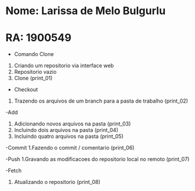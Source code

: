 # Nome: Larissa de Melo Bulgurlu
# RA: 1900549

- Comando Clone
1. Criando um repositorio via interface web
2. Repositorio vazio
3. Clone (print_01)

- Checkout
1. Trazendo os arquivos de um branch para a pasta de trabalho (print_02)

-Add
1. Adicionando novos arquivos na pasta (print_03)
2. Incluindo dois arquivos na pasta (print_04)
3. Incluindo quatro arquivos na pasta (print_05)

-Commit
1.Fazendo o commit / comentario (print_06)

-Push
1.Gravando as modificacoes do repositorio local no remoto (print_07)

-Fetch
1. Atualizando o repositorio (print_08)

